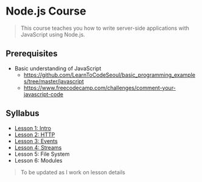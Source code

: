 # Node.js Course

> This course teaches you how to write server-side applications with JavaScript using Node.js.

## Prerequisites
- Basic understanding of JavaScript
	- https://github.com/LearnToCodeSeoul/basic_programming_examples/tree/master/javascript
	- https://www.freecodecamp.com/challenges/comment-your-javascript-code

## Syllabus
- [Lesson 1: Intro](/lesson1/)
- [Lesson 2: HTTP](/lesson2/)
- [Lesson 3: Events](/lesson3/)
- [Lesson 4: Streams](/lesson4/)
- Lesson 5: File System
- Lesson 6: Modules

> To be updated as I work on lesson details
